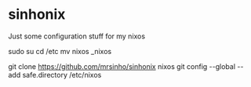 # sinhonix
Just some configuration stuff for my nixos


sudo su
cd /etc
mv nixos _nixos

git clone https://github.com/mrsinho/sinhonix nixos
git config --global --add safe.directory /etc/nixos
